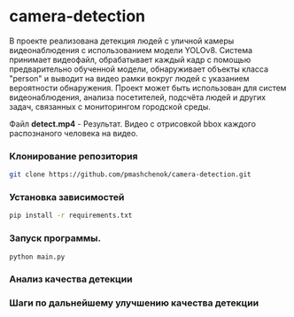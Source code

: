 # camera-detection
В проекте реализована детекция людей с уличной камеры видеонаблюдения с использованием модели YOLOv8.
Система принимает видеофайл, обрабатывает каждый кадр с помощью предварительно обученной модели, обнаруживает объекты класса "person" и выводит на видео рамки вокруг людей с указанием вероятности обнаружения. Проект может быть использован для систем видеонаблюдения, анализа посетителей, подсчёта людей и других задач, связанных с мониторингом городской среды.

 
Файл **detect.mp4** - Результат. Видео с отрисовкой bbox каждого распознаного человека на видео.
### Клонирование репозитория
```bash
git clone https://github.com/pmashchenok/camera-detection.git
```

### Установка зависимостей
```bash
pip install -r requirements.txt
```

### Запуск программы.
```bash
python main.py
```

### Анализ качества детекции


### Шаги по дальнейшему улучшению качества детекции
